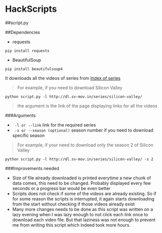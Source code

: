 # HackScripts

##script.py

##Dependencies
- requests

`pip install requests`
- BeautifulSoup

`pip install beautifulsoup4`

It downloads all the videos of series from [Index of series](http://dl.sv-mov.in/series/)

>For example, if you need to download Silicon Valley

`python script.py -l http://dl.sv-mov.in/series/silicon-valley/`

>the argument is the link of the page displaying links for all the videos

###Arguments
- ` -l or --link`
link for the required series
- ` -s or --season (optional)`
season number if you need to download specific season

> For example, if your need to download only the season 2 of Silicon Valley

`python script.py -l http://dl.sv-mov.in/series/silicon-valley/ -s 2`

###Improvements needed
  - Size of file already downloaded is printed everytime a new chunk of data comes, this need to be changed. Probably displayed every few seconds or a progress bar would be even better
  - Scripts does not check if some of the videos are already existing. So if for some reason the scripts is interrupted, it again starts downloading from the start without checking if those videos already exist
  - Many more changes needs to be done as this script was written on a lazy evening when I was lazy enough to not click each link once to download each video file. But that laziness was not enough to prevent me from writing this script which indeed took more hours.
